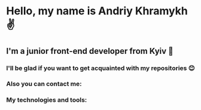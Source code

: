 # Hello, my name is Andriy Khramykh ✌
## I'm a junior front-end developer from Kyiv 🌆
### I'll be glad if you want to get acquainted with my repositories 😊
### Also you can contact me:
### My technologies and tools:

<!--
**AndreyKhramykh/AndreyKhramykh** is a ✨ _special_ ✨ repository because its `README.md` (this file) appears on your GitHub profile.

Here are some ideas to get you started:

- 🔭 I’m currently working on ...
- 🌱 I’m currently learning ...
- 👯 I’m looking to collaborate on ...
- 🤔 I’m looking for help with ...
- 💬 Ask me about ...
- 📫 How to reach me: ...
- 😄 Pronouns: ...
- ⚡ Fun fact: ...
-->
